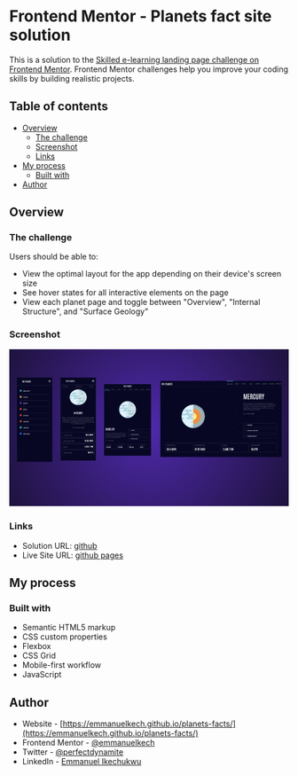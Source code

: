 # Frontend Mentor - Planets fact site solution

This is a solution to the [Skilled e-learning landing page challenge on Frontend Mentor](https://www.frontendmentor.io/challenges/planets-fact-site-gazqN8w_f). Frontend Mentor challenges help you improve your coding skills by building realistic projects.

## Table of contents

- [Overview](#overview)
  - [The challenge](#the-challenge)
  - [Screenshot](#screenshot)
  - [Links](#links)
- [My process](#my-process)
  - [Built with](#built-with)
- [Author](#author)


## Overview

### The challenge

Users should be able to:

- View the optimal layout for the app depending on their device's screen size
- See hover states for all interactive elements on the page
- View each planet page and toggle between "Overview", "Internal Structure", and "Surface Geology"

### Screenshot

![](./preview.png)


### Links

- Solution URL: [github](https://github.com/emmanuelkech/planets-facts)
- Live Site URL: [github pages](https://emmanuelkech.github.io/planets-facts/)

## My process

### Built with

- Semantic HTML5 markup
- CSS custom properties
- Flexbox
- CSS Grid
- Mobile-first workflow
- JavaScript


## Author

- Website - [https://emmanuelkech.github.io/planets-facts/](https://emmanuelkech.github.io/planets-facts/)
- Frontend Mentor - [@emmanuelkech](https://www.frontendmentor.io/profile/emmanuelkech)
- Twitter - [@perfectdynamite](https://www.twitter.com/perfectdynamite)
- LinkedIn - [Emmanuel Ikechukwu](https://www.linkedin.com/in/emmanuel-ikechukwu-018032b4/)



